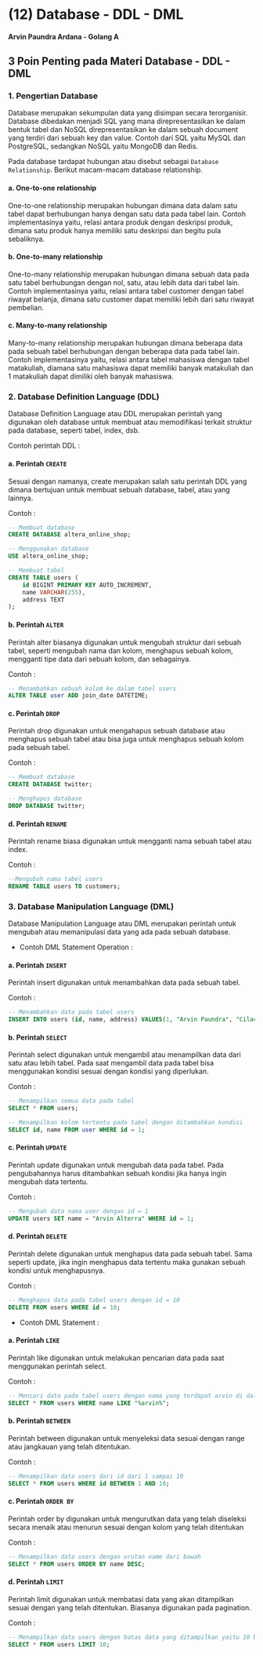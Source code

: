 # (12) Database - DDL - DML

#### Arvin Paundra Ardana - Golang A

## 3 Poin Penting pada Materi Database - DDL - DML

### 1. Pengertian Database

Database merupakan sekumpulan data yang disimpan secara terorganisir. Database dibedakan menjadi SQL yang mana direpresentasikan ke dalam bentuk tabel dan NoSQL direpresentasikan ke dalam sebuah document yang terdiri dari sebuah key dan value. Contoh dari SQL yaitu MySQL dan PostgreSQL, sedangkan NoSQL yaitu MongoDB dan Redis.

Pada database tardapat hubungan atau disebut sebagai `Database Relationship`. Berikut macam-macam database relationship.

#### a. One-to-one relationship

One-to-one relationship merupakan hubungan dimana data dalam satu tabel dapat berhubungan hanya dengan satu data pada tabel lain. Contoh implementasinya yaitu, relasi antara produk dengan deskripsi produk, dimana satu produk hanya memiliki satu deskripsi dan begitu pula sebaliknya.

#### b. One-to-many relationship

One-to-many relationship merupakan hubungan dimana sebuah data pada satu tabel berhubungan dengan nol, satu, atau lebih data dari tabel lain. Contoh implementasinya yaitu, relasi antara tabel customer dengan tabel riwayat belanja, dimana satu customer dapat memiliki lebih dari satu riwayat pembelian.

#### c. Many-to-many relationship

Many-to-many relationship merupakan hubungan dimana beberapa data pada sebuah tabel berhubungan dengan beberapa data pada tabel lain. Contoh implementasinya yaitu, relasi antara tabel mahasiswa dengan tabel matakuliah, diamana satu mahasiswa dapat memiliki banyak matakuliah dan 1 matakuliah dapat dimiliki oleh banyak mahasiswa.

### 2. Database Definition Language (DDL)

Database Definition Language atau DDL merupakan perintah yang digunakan oleh database untuk membuat atau memodifikasi terkait struktur pada database, seperti tabel, index, dsb.

Contoh perintah DDL :

#### a. Perintah `CREATE`

Sesuai dengan namanya, create merupakan salah satu perintah DDL yang dimana bertujuan untuk membuat sebuah database, tabel, atau yang lainnya.

Contoh :

```sql
-- Membuat database
CREATE DATABASE altera_online_shop;

-- Menggunakan database
USE altera_online_shop;

-- Membuat tabel
CREATE TABLE users (
    id BIGINT PRIMARY KEY AUTO_INCREMENT,
    name VARCHAR(255),
    address TEXT
);
```

#### b. Perintah `ALTER`

Perintah alter biasanya digunakan untuk mengubah struktur dari sebuah tabel, seperti mengubah nama dan kolom, menghapus sebuah kolom, mengganti tipe data dari sebuah kolom, dan sebagainya.

Contoh :

```sql
-- Menambahkan sebuah kolom ke dalam tabel users
ALTER TABLE user ADD join_date DATETIME;
```

#### c. Perintah `DROP`

Perintah drop digunakan untuk mengahapus sebuah database atau menghapus sebuah tabel atau bisa juga untuk menghapus sebuah kolom pada sebuah tabel.

Contoh :

```sql
-- Membuat database
CREATE DATABASE twitter;

-- Menghapus database
DROP DATABASE twitter;
```

#### d. Perintah `RENAME`

Perintah rename biasa digunakan untuk mengganti nama sebuah tabel atau index.

Contoh :

```sql
--Mengubah nama tabel users
RENAME TABLE users TO customers;
```

### 3. Database Manipulation Language (DML)

Database Manipulation Language atau DML merupakan perintah untuk mengubah atau memanipulasi data yang ada pada sebuah database.

- Contoh DML Statement Operation :

#### a. Perintah `INSERT`

Perintah insert digunakan untuk menambahkan data pada sebuah tabel.

Contoh :

```sql
-- Menambahkan data pada tabel users
INSERT INTO users (id, name, address) VALUES(1, "Arvin Paundra", "Cilacap");
```

#### b. Perintah `SELECT`

Perintah select digunakan untuk mengambil atau menampilkan data dari satu atau lebih tabel. Pada saat mengambil data pada tabel bisa menggunakan kondisi sesuai dengan kondisi yang diperlukan.

Contoh :

```sql
-- Menampilkan semua data pada tabel
SELECT * FROM users;

-- Menampilkan kolom tertentu pada tabel dengan ditambahkan kondisi
SELECT id, name FROM user WHERE id = 1;
```

#### c. Perintah `UPDATE`

Perintah update digunakan untuk mengubah data pada tabel. Pada pengubahannya harus ditambahkan sebuah kondisi jika hanya ingin mengubah data tertentu.

Contoh :

```sql
-- Mengubah data nama user dengan id = 1
UPDATE users SET name = "Arvin Alterra" WHERE id = 1;
```

#### d. Perintah `DELETE`

Perintah delete digunakan untuk menghapus data pada sebuah tabel. Sama seperti update, jika ingin menghapus data tertentu maka gunakan sebuah kondisi untuk menghapusnya.

Contoh :

```sql
-- Menghapus data pada tabel users dengan id = 10
DELETE FROM users WHERE id = 10;
```

- Contoh DML Statement :

#### a. Perintah `LIKE`

Perintah like digunakan untuk melakukan pencarian data pada saat menggunakan perintah select.

Contoh :

```sql
-- Mencari data pada tabel users dengan nama yang terdapat arvin di dalamnya
SELECT * FROM users WHERE name LIKE "%arvin%";
```

#### b. Perintah `BETWEEN`

Perintah between digunakan untuk menyeleksi data sesuai dengan range atau jangkauan yang telah ditentukan.

Contoh :

```sql
-- Menampilkan data users dari id dari 1 sampai 10
SELECT * FROM users WHERE id BETWEEN 1 AND 10;
```

#### c. Perintah `ORDER BY`

Perintah order by digunakan untuk mengurutkan data yang telah diseleksi secara menaik atau menurun sesuai dengan kolom yang telah ditentukan

Contoh :

```sql
-- Menampilkan data users dengan urutan name dari bawah
SELECT * FROM users ORDER BY name DESC;
```

#### d. Perintah `LIMIT`

Perintah limit digunakan untuk membatasi data yang akan ditampilkan sesuai dengan yang telah ditentukan. Biasanya digunakan pada pagination.

Contoh :

```sql
-- Menampilkan data users dengan batas data yang ditampilkan yaitu 10 baris
SELECT * FROM users LIMIT 10;
```
